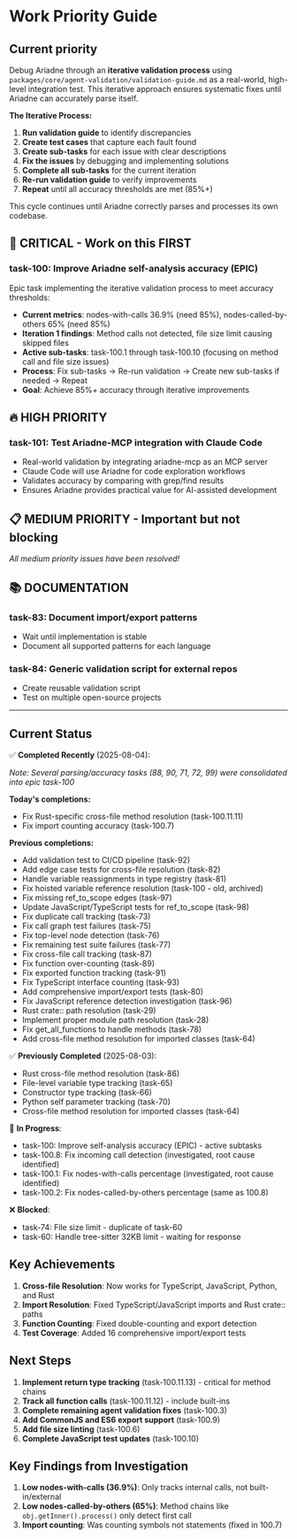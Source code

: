 # Work Priority Guide

## Current priority

Debug Ariadne through an **iterative validation process** using `packages/core/agent-validation/validation-guide.md` as a real-world, high-level integration test. This iterative approach ensures systematic fixes until Ariadne can accurately parse itself.

**The Iterative Process:**

1. **Run validation guide** to identify discrepancies
2. **Create test cases** that capture each fault found
3. **Create sub-tasks** for each issue with clear descriptions
4. **Fix the issues** by debugging and implementing solutions
5. **Complete all sub-tasks** for the current iteration
6. **Re-run validation guide** to verify improvements
7. **Repeat** until all accuracy thresholds are met (85%+)

This cycle continues until Ariadne correctly parses and processes its own codebase.

## 🚨 CRITICAL - Work on this FIRST

### task-100: Improve Ariadne self-analysis accuracy (EPIC)

Epic task implementing the iterative validation process to meet accuracy thresholds:

- **Current metrics**: nodes-with-calls 36.9% (need 85%), nodes-called-by-others 65% (need 85%)
- **Iteration 1 findings**: Method calls not detected, file size limit causing skipped files
- **Active sub-tasks**: task-100.1 through task-100.10 (focusing on method call and file size issues)
- **Process**: Fix sub-tasks → Re-run validation → Create new sub-tasks if needed → Repeat
- **Goal**: Achieve 85%+ accuracy through iterative improvements

## 🔥 HIGH PRIORITY

### task-101: Test Ariadne-MCP integration with Claude Code

- Real-world validation by integrating ariadne-mcp as an MCP server
- Claude Code will use Ariadne for code exploration workflows
- Validates accuracy by comparing with grep/find results
- Ensures Ariadne provides practical value for AI-assisted development

## 📋 MEDIUM PRIORITY - Important but not blocking

*All medium priority issues have been resolved!*

## 📚 DOCUMENTATION

### task-83: Document import/export patterns

- Wait until implementation is stable
- Document all supported patterns for each language

### task-84: Generic validation script for external repos

- Create reusable validation script
- Test on multiple open-source projects

---

## Current Status

✅ **Completed Recently** (2025-08-04):

*Note: Several parsing/accuracy tasks (88, 90, 71, 72, 99) were consolidated into epic task-100*

**Today's completions:**

- Fix Rust-specific cross-file method resolution (task-100.11.11)
- Fix import counting accuracy (task-100.7)

**Previous completions:**

- Add validation test to CI/CD pipeline (task-92)
- Add edge case tests for cross-file resolution (task-82)
- Handle variable reassignments in type registry (task-81)
- Fix hoisted variable reference resolution (task-100 - old, archived)
- Fix missing ref_to_scope edges (task-97)
- Update JavaScript/TypeScript tests for ref_to_scope (task-98)
- Fix duplicate call tracking (task-73)
- Fix call graph test failures (task-75)
- Fix top-level node detection (task-76)
- Fix remaining test suite failures (task-77)
- Fix cross-file call tracking (task-87)
- Fix function over-counting (task-89)
- Fix exported function tracking (task-91)
- Fix TypeScript interface counting (task-93)
- Add comprehensive import/export tests (task-80)
- Fix JavaScript reference detection investigation (task-96)
- Rust crate:: path resolution (task-29)
- Implement proper module path resolution (task-28)
- Fix get_all_functions to handle methods (task-78)
- Add cross-file method resolution for imported classes (task-64)

✅ **Previously Completed** (2025-08-03):

- Rust cross-file method resolution (task-86)
- File-level variable type tracking (task-65)
- Constructor type tracking (task-66)
- Python self parameter tracking (task-70)
- Cross-file method resolution for imported classes (task-64)

🚧 **In Progress**:

- task-100: Improve self-analysis accuracy (EPIC) - active subtasks
- task-100.8: Fix incoming call detection (investigated, root cause identified)
- task-100.1: Fix nodes-with-calls percentage (investigated, root cause identified)
- task-100.2: Fix nodes-called-by-others percentage (same as 100.8)

❌ **Blocked**:

- task-74: File size limit - duplicate of task-60
- task-60: Handle tree-sitter 32KB limit - waiting for response

## Key Achievements

1. **Cross-file Resolution**: Now works for TypeScript, JavaScript, Python, and Rust
2. **Import Resolution**: Fixed TypeScript/JavaScript imports and Rust crate:: paths
3. **Function Counting**: Fixed double-counting and export detection
4. **Test Coverage**: Added 16 comprehensive import/export tests

## Next Steps

1. **Implement return type tracking** (task-100.11.13) - critical for method chains
2. **Track all function calls** (task-100.11.12) - include built-ins
3. **Complete remaining agent validation fixes** (task-100.3)
4. **Add CommonJS and ES6 export support** (task-100.9)
5. **Add file size linting** (task-100.6)
6. **Complete JavaScript test updates** (task-100.10)

## Key Findings from Investigation

1. **Low nodes-with-calls (36.9%)**: Only tracks internal calls, not built-in/external
2. **Low nodes-called-by-others (65%)**: Method chains like `obj.getInner().process()` only detect first call
3. **Import counting**: Was counting symbols not statements (fixed in 100.7)
